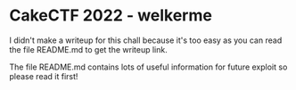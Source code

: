 # CakeCTF 2022 - welkerme

I didn't make a writeup for this chall because it's too easy as you can read the file README.md to get the writeup link.

The file README.md contains lots of useful information for future exploit so please read it first!